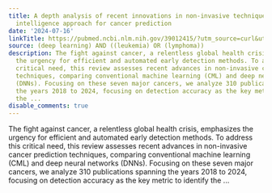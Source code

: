 ```yaml
---
title: A depth analysis of recent innovations in non-invasive techniques using artificial
  intelligence approach for cancer prediction
date: '2024-07-16'
linkTitle: https://pubmed.ncbi.nlm.nih.gov/39012415/?utm_source=curl&utm_medium=rss&utm_campaign=pubmed-2&utm_content=1byXLWG-5Hn0_qdLgZYpDfLA2UWGhGNgZGereuo1rJN2aoAQXP&fc=20220814223158&ff=20240717183221&v=2.18.0.post9+e462414
source: (deep learning) AND ((leukemia) OR (lymphoma))
description: The fight against cancer, a relentless global health crisis, emphasizes
  the urgency for efficient and automated early detection methods. To address this
  critical need, this review assesses recent advances in non-invasive cancer prediction
  techniques, comparing conventional machine learning (CML) and deep neural networks
  (DNNs). Focusing on these seven major cancers, we analyze 310 publications spanning
  the years 2018 to 2024, focusing on detection accuracy as the key metric to identify
  the ...
disable_comments: true
---
```

The fight against cancer, a relentless global health crisis, emphasizes the urgency for efficient and automated early detection methods. To address this critical need, this review assesses recent advances in non-invasive cancer prediction techniques, comparing conventional machine learning (CML) and deep neural networks (DNNs). Focusing on these seven major cancers, we analyze 310 publications spanning the years 2018 to 2024, focusing on detection accuracy as the key metric to identify the ...